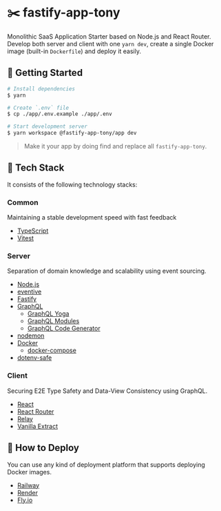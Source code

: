 # ✂️ fastify-app-tony

Monolithic SaaS Application Starter based on Node.js and React Router. Develop both server and client with one `yarn dev`, create a single Docker image (built-in `Dockerfile`) and deploy it easily.

## 💪 Getting Started

```bash
# Install dependencies
$ yarn

# Create `.env` file
$ cp ./app/.env.example ./app/.env

# Start development server
$ yarn workspace @fastify-app-tony/app dev
```

> Make it your app by doing find and replace all `fastify-app-tony`.

## 🔨 Tech Stack

It consists of the following technology stacks:

### Common

Maintaining a stable development speed with fast feedback

- [TypeScript](https://www.typescriptlang.org/)
- [Vitest](https://vitest.dev/)

### Server

Separation of domain knowledge and scalability using event sourcing.

- [Node.js](https://nodejs.org/)
- [eventive](https://github.com/tonyfromundefined/eventive)
- [Fastify](https://fastify.dev/)
- [GraphQL](https://graphql.org/)
  - [GraphQL Yoga](https://the-guild.dev/graphql/yoga-server)
  - [GraphQL Modules](https://the-guild.dev/graphql/modules)
  - [GraphQL Code Generator](https://the-guild.dev/graphql/codegen)
- [nodemon](https://nodemon.io/)
- [Docker](https://www.docker.com/)
  - [docker-compose](https://docs.docker.com/compose/)
- [dotenv-safe](https://www.npmjs.com/package/dotenv-safe)

### Client

Securing E2E Type Safety and Data-View Consistency using GraphQL.

- [React](https://react.dev/)
- [React Router](https://reactrouter.com/)
- [Relay](https://relay.dev/)
- [Vanilla Extract](https://vanilla-extract.style/)

## 🚢 How to Deploy

You can use any kind of deployment platform that supports deploying Docker images.

- [Railway](https://railway.app/)
- [Render](https://render.com/)
- [Fly.io](https://fly.io/)
